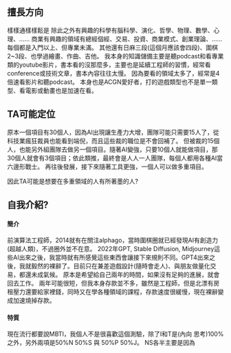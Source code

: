 ## 擅長方向
樣樣通樣樣鬆是
除此之外有興趣的科學有腦科學、演化、哲學、物理、數學、心理、......
商業有興趣的領域有總經個經、交易、投資、商業模式、創業理論、......
每個都是入門以上、但專業未滿。
其他還有日麻三段(這個月應該會四段)、圍棋2~3段、也學過繪畫、作曲、吉他。
我本身的知識儲備主要是聽podcast和看專業類的youtube影片，書本看的沒那麼多，主要也是延續工程師的習慣，經常看conference或技術文章，書本內容往往太慢。
因為要看的領域太多了，經常是4倍速看影片和聽podcast。
本身也是ACGN愛好者，打的遊戲類型也不是單一類型、看電影或動畫也是加速在看。


## TA可能定位
原本一個項目有30個人，因為AI出現讓生產力大增，團隊可能只需要15人了，從科技業瘋狂裁員也能看到端倪，而且這些裁的職位是不會回補了。
但被裁的15個人，也能另外組團隊去做另一個項目。隨著AI變強，只要10個人就能做項目，那30個人就會有3個項目；依此類推，最終會是人人一人團隊，每個人都用各種AI當六邊形戰士。
再往後發展，接下來隨著工具更強，一個人可以做多重項目。

因此TA可能是想要在多重領域的人有所著墨的人?


## 自我介紹?

#### 簡介
前演算法工程師，2014就有在關注alphago，當時圍棋圈就已經發現AI有創造力(超越人類)，不過圈外並不在意。
2022年GPT, Stable Diffusion, Midjourney這些AI出來之後，我當時就有所感覺這些東西會讓接下來規則不同。GPT4出來之後，我就毅然的裸辭了。目前只在兼差遊戲設計(隨時會走人)、與朋友做量化交易，都還未成氣候。
原本是希望給自己兩年的時間，如果沒有足夠的進展，就會回去工作。
兩年可能很短，但我本身存款並不多，雖然是工程師，但是北漂有房租壓力還要給家裡錢，同時又在學各種領域的課程，存款速度很緩慢，現在裸辭變成加速燒掉存款。

#### 特質
現在流行都要說MBTI，我個人不是很喜歡這個測驗，除了I和T是(內向 思考)100%之外，另外兩項是50%N 50%S 與 50%P 50%J。
NS各半主要是因為

